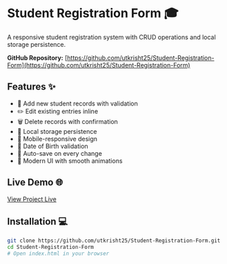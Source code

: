 # Student Registration Form 🎓

A responsive student registration system with CRUD operations and local storage persistence.

**GitHub Repository:** [https://github.com/utkrisht25/Student-Registration-Form](https://github.com/utkrisht25/Student-Registration-Form)

## Features ✨
- 📝 Add new student records with validation
- ✏️ Edit existing entries inline
- 🗑️ Delete records with confirmation
- 💾 Local storage persistence
- 📱 Mobile-responsive design
- 📅 Date of Birth validation
- 🔄 Auto-save on every change
- 🎨 Modern UI with smooth animations

## Live Demo 🌐
[View Project Live](https://utkrisht25.github.io/Student-Registration-Form/)

## Installation 💻
```bash
git clone https://github.com/utkrisht25/Student-Registration-Form.git
cd Student-Registration-Form
# Open index.html in your browser
